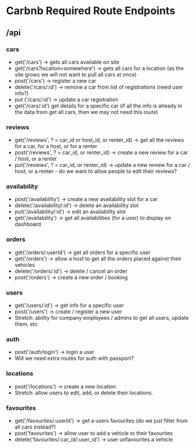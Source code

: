 # Carbnb Required Route Endpoints

## /api

### cars
- get('/cars') -> gets all cars available on site
- get('/cars?location=somewhere') -> gets all cars for a location (as the site grows we will not want to pull all cars at once)
- post('/cars') -> register a new car
- delete('/cars/:id') -> remove a car from list of registrations (need user info?)
- put ('/cars/:id') -> update a car registration
- get('/cars/:id') get details for a specific car (if all the info is already in the data from get all cars, then we may not need this route)

### reviews
- get('/reviews', ? = car_id or host_id, or renter_id) -> get all the reviews for a car, for a host, or for a renter
- post('/reviews', ? = car_id, or renter_id) -> create a new review for a car / host, or a renter
- put('/reviews', ? = car_id, or renter_id) -> update a new review for a car / host, or a renter - do we want to allow people to edit their reviews?

### availability
- post('/availability') -> create a new availability slot for a car
- delete('/availability/:id') -> delete an availability slot
- put('/availability/:id') -> edit an availability slot
- get('/availability') -> get all availabilities (for a user) to display on dashboard

### orders
- get('/orders/:userId') -> get all orders for a specific user
- get('/orders') -> allow a host to get all the orders placed against their vehicles
- delete('/orders/:id') -> delete / cancel an order
- post('/orders') -> create a new order / booking

### users
- get('/users/:id') -> get info for a specific user
- post('/users') -> create / register a new user
- Stretch: ability for company employees / admins to get all users, update them, etc

### auth
- post('/auth/login') -> login a user
- Will we need extra routes for auth with passport?

### locations
- post('/locations') -> create a new location
- Stretch: allow users to edit, add, or delete their locations.

### favourites
- get('/favourites/:userId') -> get a users favourites (do we just filter from all cars instead?)
- post('favourites') -> allow user to add a vehicle to their favourites
- delete('favourites/:car_id/:user_id') -> user unfavourites a vehicle

